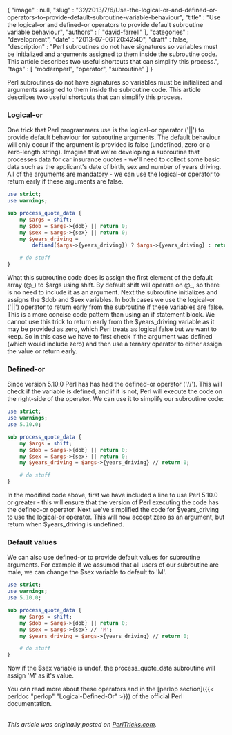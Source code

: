 {
   "image" : null,
   "slug" : "32/2013/7/6/Use-the-logical-or-and-defined-or-operators-to-provide-default-subroutine-variable-behaviour",
   "title" : "Use the logical-or and defined-or operators to provide default subroutine variable behaviour",
   "authors" : [
      "david-farrell"
   ],
   "categories" : "development",
   "date" : "2013-07-06T20:42:40",
   "draft" : false,
   "description" : "Perl subroutines do not have signatures so variables must be initialized and arguments assigned to them inside the subroutine code. This article describes two useful shortcuts that can simplify this process.",
   "tags" : [
      "modernperl",
      "operator",
      "subroutine"
   ]
}


Perl subroutines do not have signatures so variables must be initialized and arguments assigned to them inside the subroutine code. This article describes two useful shortcuts that can simplify this process.

### Logical-or

One trick that Perl programmers use is the logical-or operator ('||') to provide default behaviour for subroutine arguments. The default behaviour will only occur if the argument is provided is false (undefined, zero or a zero-length string). Imagine that we're developing a subroutine that processes data for car insurance quotes - we'll need to collect some basic data such as the applicant's date of birth, sex and number of years driving. All of the arguments are mandatory - we can use the logical-or operator to return early if these arguments are false.

```perl
use strict;
use warnings;

sub process_quote_data {
    my $args = shift;
    my $dob = $args->{dob} || return 0;
    my $sex = $args->{sex} || return 0;
    my $years_driving =
        defined($args->{years_driving}) ? $args->{years_driving} : return 0;

    # do stuff
}
```

What this subroutine code does is assign the first element of the default array (@\_) to $args using shift. By default shift will operate on @\_, so there is no need to include it as an argument. Next the subroutine initializes and assigns the $dob and $sex variables. In both cases we use the logical-or ('||') operator to return early from the subroutine if these variables are false. This is a more concise code pattern than using an if statement block. We cannot use this trick to return early from the $years\_driving variable as it may be provided as zero, which Perl treats as logical false but we want to keep. So in this case we have to first check if the argument was defined (which would include zero) and then use a ternary operator to either assign the value or return early.

### Defined-or

Since version 5.10.0 Perl has has had the defined-or operator ('//'). This will check if the variable is defined, and if it is not, Perl will execute the code on the right-side of the operator. We can use it to simplify our subroutine code:

```perl
use strict;
use warnings;
use 5.10.0;

sub process_quote_data {
    my $args = shift;
    my $dob = $args->{dob} || return 0;
    my $sex = $args->{sex} || return 0;
    my $years_driving = $args->{years_driving} // return 0;

    # do stuff
}
```

In the modified code above, first we have included a line to use Perl 5.10.0 or greater - this will ensure that the version of Perl executing the code has the defined-or operator. Next we've simplified the code for $years\_driving to use the logical-or operator. This will now accept zero as an argument, but return when $years\_driving is undefined.

### Default values

We can also use defined-or to provide default values for subroutine arguments. For example if we assumed that all users of our subroutine are male, we can change the $sex variable to default to 'M'.

```perl
use strict;
use warnings;
use 5.10.0;

sub process_quote_data {
    my $args = shift;
    my $dob = $args->{dob} || return 0;
    my $sex = $args->{sex} // 'M';
    my $years_driving = $args->{years_driving} // return 0;

    # do stuff
}
```

Now if the $sex variable is undef, the process\_quote\_data subroutine will assign 'M' as it's value.

You can read more about these operators and in the [perlop section]({{< perldoc "perlop" "Logical-Defined-Or" >}}) of the official Perl documentation.

\
*This article was originally posted on [PerlTricks.com](http://perltricks.com).*
